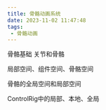 ```yaml
---
title: 骨骼动画系统
date: 2023-11-02 11:47:48
tags: 
 - 骨骼动画
---
```

骨骼基础
关节和骨骼

局部空间、组件空间、骨骼空间

骨骼的全局空间和局部空间

ControlRig中的局部、本地、全局
